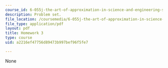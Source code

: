 ```yaml
---
course_id: 6-055j-the-art-of-approximation-in-science-and-engineering-spring-2008
description: Problem set.
file_location: /coursemedia/6-055j-the-art-of-approximation-in-science-and-engineering-spring-2008/a2216ef47756d89473b997bef96f5fe7_hw03.pdf
file_type: application/pdf
layout: pdf
title: Homework 3
type: course
uid: a2216ef47756d89473b997bef96f5fe7

---
```

None